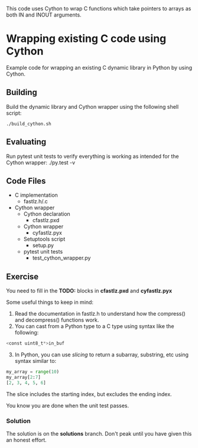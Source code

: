 This code uses Cython to wrap C functions which take pointers to arrays as both IN and INOUT arguments.

# Wrapping existing C code using Cython
Example code for wrapping an existing C dynamic library in Python by using Cython.

## Building
Build the dynamic library and Cython wrapper using the following shell script:

    ./build_cython.sh

## Evaluating
Run pytest unit tests to verify everything is working as intended for the Cython wrapper:
    ./py.test -v

## Code Files
* C implementation
    * fastlz.h/.c
* Cython wrapper
    * Cython declaration
        * cfastlz.pxd
    * Cython wrapper
        * cyfastlz.pyx
    * Setuptools script
        * setup.py
    * pytest unit tests
        * test_cython_wrapper.py
        
        
## Exercise
You need to fill in the **TODO:** blocks in **cfastlz.pxd** and **cyfastlz.pyx**

Some useful things to keep in mind:

1. Read the documentation in fastlz.h to understand how the compress() and decompress() functions work.
2. You can cast from a Python type to a C type using syntax like the following:

```python
<const uint8_t*>in_buf
```
3. In Python, you can use *slicing* to return a subarray, substring, etc using syntax similar to:

```python
my_array = range(10)
my_array[2:7]
[2, 3, 4, 5, 6]
```

The slice includes the starting index, but excludes the ending index.

You know you are done when the unit test passes.


### Solution
The solution is on the **solutions** branch.  Don't peak until you have given this an honest effort.
